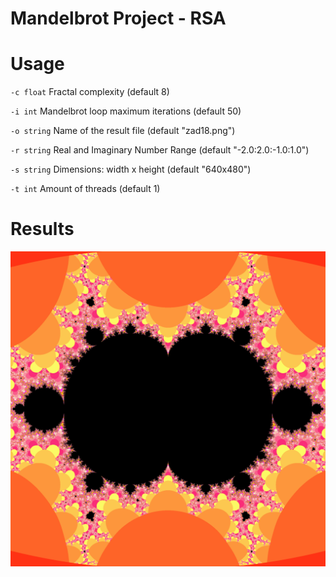 # Mandelbrot Project - RSA
# Usage
  `-c float`
    	Fractal complexity (default 8)
    	
  `-i int`
    	Mandelbrot loop maximum iterations (default 50)
  
  `-o string`
    	Name of the result file (default "zad18.png")
  
  `-r string`
    	Real and Imaginary Number Range (default "-2.0:2.0:-1.0:1.0")
  
  `-s string`
    	Dimensions: width x height (default "640x480")
  
  `-t int`
    	Amount of threads (default 1)

# Results
![](https://github.com/HakanSunay/mandelbrot/blob/master/best_quality.png)